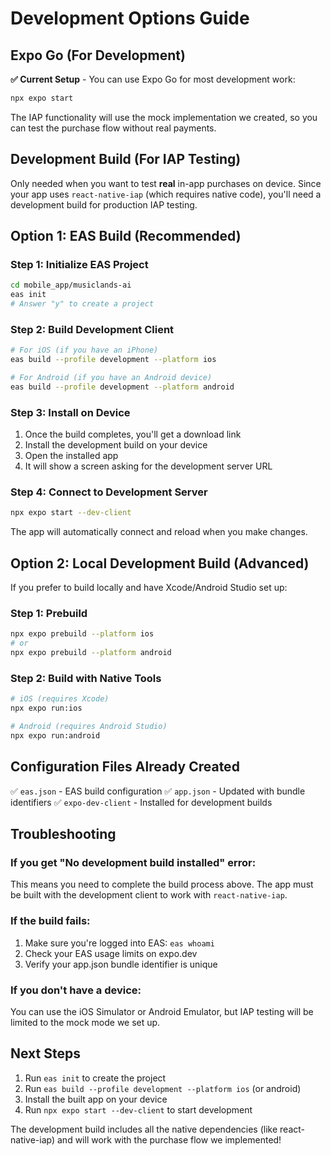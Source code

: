 # Development Options Guide

## Expo Go (For Development)

**✅ Current Setup** - You can use Expo Go for most development work:

```bash
npx expo start
```

The IAP functionality will use the mock implementation we created, so you can test the purchase flow without real payments.

## Development Build (For IAP Testing)

Only needed when you want to test **real** in-app purchases on device. Since your app uses `react-native-iap` (which requires native code), you'll need a development build for production IAP testing.

## Option 1: EAS Build (Recommended)

### Step 1: Initialize EAS Project
```bash
cd mobile_app/musiclands-ai
eas init
# Answer "y" to create a project
```

### Step 2: Build Development Client
```bash
# For iOS (if you have an iPhone)
eas build --profile development --platform ios

# For Android (if you have an Android device)
eas build --profile development --platform android
```

### Step 3: Install on Device
1. Once the build completes, you'll get a download link
2. Install the development build on your device
3. Open the installed app
4. It will show a screen asking for the development server URL

### Step 4: Connect to Development Server
```bash
npx expo start --dev-client
```
The app will automatically connect and reload when you make changes.

## Option 2: Local Development Build (Advanced)

If you prefer to build locally and have Xcode/Android Studio set up:

### Step 1: Prebuild
```bash
npx expo prebuild --platform ios
# or
npx expo prebuild --platform android
```

### Step 2: Build with Native Tools
```bash
# iOS (requires Xcode)
npx expo run:ios

# Android (requires Android Studio)
npx expo run:android
```

## Configuration Files Already Created

✅ `eas.json` - EAS build configuration
✅ `app.json` - Updated with bundle identifiers
✅ `expo-dev-client` - Installed for development builds

## Troubleshooting

### If you get "No development build installed" error:
This means you need to complete the build process above. The app must be built with the development client to work with `react-native-iap`.

### If the build fails:
1. Make sure you're logged into EAS: `eas whoami`
2. Check your EAS usage limits on expo.dev
3. Verify your app.json bundle identifier is unique

### If you don't have a device:
You can use the iOS Simulator or Android Emulator, but IAP testing will be limited to the mock mode we set up.

## Next Steps

1. Run `eas init` to create the project
2. Run `eas build --profile development --platform ios` (or android)
3. Install the built app on your device
4. Run `npx expo start --dev-client` to start development

The development build includes all the native dependencies (like react-native-iap) and will work with the purchase flow we implemented!